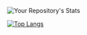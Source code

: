 
<!--
**Matsushoooo12/Matsushoooo12** is a ✨ _special_ ✨ repository because its `README.md` (this file) appears on your GitHub profile.

Here are some ideas to get you started:

- 🔭 I’m currently working on ...
- 🌱 I’m currently learning ...
- 👯 I’m looking to collaborate on ...
- 🤔 I’m looking for help with ...
- 💬 Ask me about ...
- 📫 How to reach me: ...
- 😄 Pronouns: ...
- ⚡ Fun fact: ...
-->

 ![Your Repository's Stats](https://github-readme-stats.vercel.app/api?username=Matsushoooo12&show_icons=true&theme=onedark)

[![Top Langs](https://github-readme-stats.vercel.app/api/top-langs/?username=Matsushoooo12&layout=compact&theme=onedark)](https://github.com/anuraghazra/github-readme-stats)

